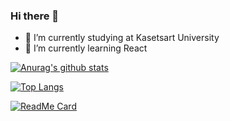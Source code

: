 ### Hi there 👋

- 🔭 I’m currently studying at Kasetsart University
- 🌱 I’m currently learning React

[![Anurag's github stats](https://github-readme-stats.vercel.app/api?username=nicenicegame&show_icons=true&theme=vue)](https://github.com/anuraghazra/github-readme-stats)

[![Top Langs](https://github-readme-stats.vercel.app/api/top-langs/?username=nicenicegame&layout=compact&theme=vue&langs_count=8)](https://github.com/anuraghazra/github-readme-stats)

[![ReadMe Card](https://github-readme-stats.vercel.app/api/pin/?username=nicenicegame&repo=nicenicegame.github.io&theme=vue)](https://github.com/anuraghazra/github-readme-stats)

